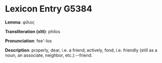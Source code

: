 # Lexicon Entry G5384

**Lemma**: φίλος

**Transliteration (xlit)**: phílos

**Pronunciation**: fee'-los

**Description**:
properly, dear, i.e. a friend; actively, fond, i.e. friendly (still as a noun, an associate, neighbor, etc.):--friend.
